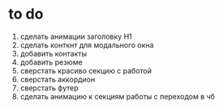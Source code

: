 # to do

1. сделать анимации заголовку H1
2. сделать конткнт для модального окна
3. добавить контакты
4. добавить резюме
5. сверстать красиво секцию с работой
6. сверстать аккордион
7. сверстать футер
8. сделать анимацию к секциям работы с переходом в чб
